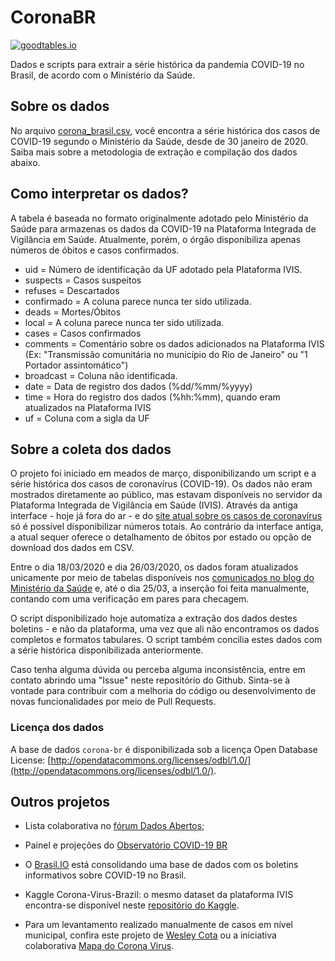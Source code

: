 # CoronaBR
[![goodtables.io](https://goodtables.io/badge/github/belisards/coronabr.svg)](https://goodtables.io/github/belisards/coronabr)

Dados e scripts para extrair a série histórica da pandemia COVID-19 no Brasil, de acordo com o Ministério da Saúde.

## Sobre os dados

No arquivo [corona_brasil.csv](https://github.com/belisards/coronabr/blob/master/dados/corona_brasil.csv), você encontra a série histórica dos casos de COVID-19 segundo o Ministério da Saúde, desde de 30 janeiro de 2020. Saiba mais sobre a metodologia de extração e compilação dos dados abaixo.

## Como interpretar os dados?

A tabela é baseada no formato originalmente adotado pelo Ministério da Saúde para armazenas os dados da COVID-19 na Plataforma Integrada de Vigilância em Saúde. Atualmente, porém, o órgão disponibiliza apenas números de óbitos e casos confirmados. 

* uid = Número de identificação da UF adotado pela Plataforma IVIS. 
* suspects = Casos suspeitos
* refuses = Descartados
* confirmado = A coluna parece nunca ter sido utilizada.
* deads = Mortes/Óbitos
* local = A coluna parece nunca ter sido utilizada.
* cases = Casos confirmados
* comments = Comentário sobre os dados adicionados na Plataforma IVIS (Ex: "Transmissão comunitária no município do Rio de Janeiro" ou "1 Portador assintomático")
* broadcast = Coluna não identificada.
* date = Data de registro dos dados (%dd/%mm/%yyyy)
* time = Hora do registro dos dados  (%hh:%mm), quando eram atualizados na Plataforma IVIS
* uf = Coluna com a sigla da UF


## Sobre a coleta dos dados

O projeto foi iniciado em meados de março, disponibilizando um script e a série histórica dos casos de coronavírus (COVID-19). Os dados não eram mostrados diretamente ao público, mas estavam disponíveis no servidor da Plataforma Integrada de Vigilância em Saúde (IVIS). Através da antiga interface - hoje já fora do ar - e do [site atual sobre os casos de coronavírus](https://covid.saude.gov.br/) só é possível disponibilizar números totais. Ao contrário da interface antiga, a atual sequer oferece o detalhamento de óbitos por estado ou opção de download dos dados em CSV.

Entre o dia 18/03/2020 e dia 26/03/2020, os dados foram atualizados unicamente por meio de tabelas disponíveis nos [comunicados no blog do Ministério da Saúde](https://github.com/belisards/coronabr/blob/master/dados/auxiliares/link_minsaude.csv) e, até o dia 25/03, a inserção foi feita manualmente, contando com uma verificação em pares para checagem. 

O script disponibilizado hoje automatiza a extração dos dados destes boletins - e não da plataforma, uma vez que ali não encontramos os dados completos e formatos tabulares. O script também concilia estes dados com a série histórica disponibilizada anteriormente.

Caso tenha alguma dúvida ou perceba alguma inconsistência, entre em contato abrindo uma "Issue" neste repositório do Github. Sinta-se à vontade para contribuir com a melhoria do código ou desenvolvimento de novas funcionalidades por meio de Pull Requests.

### Licença dos dados
A base de dados `corona-br` é disponibilizada sob a licença Open Database License: [http://opendatacommons.org/licenses/odbl/1.0/](http://opendatacommons.org/licenses/odbl/1.0/). 


## Outros projetos

* Lista colaborativa no [fórum Dados Abertos](https://dadosabertos.social/t/dados-sobre-a-pandemia-do-novo-coronavirus/267);

* Painel e projeções do [Observatório COVID-19 BR](https://covid19br.github.io/)

* O [Brasil.IO](https://brasil.io/dataset/covid19/boletim) está consolidando uma base de dados com os boletins informativos sobre COVID-19 no Brasil.

* Kaggle Corona-Virus-Brazil: o mesmo dataset da plataforma IVIS encontra-se disponível neste [repositório do Kaggle](https://www.kaggle.com/unanimad/corona-virus-brazil).

* Para um levantamento realizado manualmente de casos em nível municipal, confira este projeto de [Wesley Cota](https://labs.wesleycota.com/sarscov2/br/) ou a iniciativa colaborativa [Mapa do Corona Virus](mapadocoronavirus.com).
